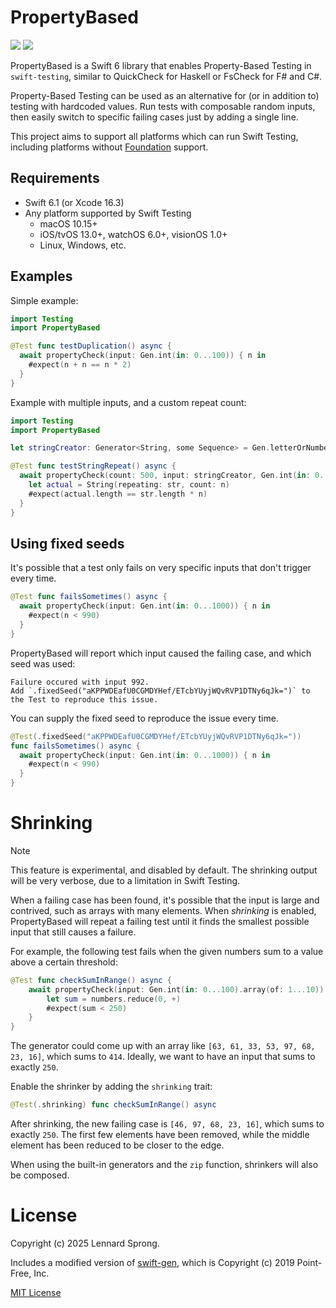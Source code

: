 # PropertyBased

[![](https://img.shields.io/endpoint?url=https%3A%2F%2Fswiftpackageindex.com%2Fapi%2Fpackages%2Fx-sheep%2Fswift-property-based%2Fbadge%3Ftype%3Dswift-versions)](https://swiftpackageindex.com/x-sheep/swift-property-based)
[![](https://img.shields.io/endpoint?url=https%3A%2F%2Fswiftpackageindex.com%2Fapi%2Fpackages%2Fx-sheep%2Fswift-property-based%2Fbadge%3Ftype%3Dplatforms)](https://swiftpackageindex.com/x-sheep/swift-property-based)

PropertyBased is a Swift 6 library that enables Property-Based Testing in `swift-testing`, similar to QuickCheck for Haskell or FsCheck for F# and C#.

Property-Based Testing can be used as an alternative for (or in addition to) testing with hardcoded values. Run tests with composable random inputs, then easily switch to specific failing cases just by adding a single line.

This project aims to support all platforms which can run Swift Testing, including platforms without [Foundation](https://developer.apple.com/documentation/foundation) support.

## Requirements

* Swift 6.1 (or Xcode 16.3)
* Any platform supported by Swift Testing
  * macOS 10.15+
  * iOS/tvOS 13.0+, watchOS 6.0+, visionOS 1.0+
  * Linux, Windows, etc.

## Examples

Simple example:
```swift
import Testing
import PropertyBased

@Test func testDuplication() async {
  await propertyCheck(input: Gen.int(in: 0...100)) { n in
    #expect(n + n == n * 2)
  }
}
```
Example with multiple inputs, and a custom repeat count:
```swift
import Testing
import PropertyBased

let stringCreator: Generator<String, some Sequence> = Gen.letterOrNumber.string(of: 1...10)

@Test func testStringRepeat() async {
  await propertyCheck(count: 500, input: stringCreator, Gen.int(in: 0...5)) { str, n in
    let actual = String(repeating: str, count: n)
    #expect(actual.length == str.length * n)
  }
}
```

## Using fixed seeds

It's possible that a test only fails on very specific inputs that don't trigger every time.

```swift
@Test func failsSometimes() async {
  await propertyCheck(input: Gen.int(in: 0...1000)) { n in
    #expect(n < 990)
  }
}
```

PropertyBased will report which input caused the failing case, and which seed was used:

```
Failure occured with input 992.
Add `.fixedSeed("aKPPWDEafU0CGMDYHef/ETcbYUyjWQvRVP1DTNy6qJk=")` to the Test to reproduce this issue.
```

You can supply the fixed seed to reproduce the issue every time.

```swift
@Test(.fixedSeed("aKPPWDEafU0CGMDYHef/ETcbYUyjWQvRVP1DTNy6qJk="))
func failsSometimes() async {
  await propertyCheck(input: Gen.int(in: 0...1000)) { n in
    #expect(n < 990)
  }
}
```

# Shrinking

> [!NOTE] 
> This feature is experimental, and disabled by default. The shrinking output will be very verbose, due to a limitation in Swift Testing.

When a failing case has been found, it's possible that the input is large and contrived, such as arrays with many elements. When _shrinking_ is enabled, PropertyBased will repeat a failing test until it finds the smallest possible input that still causes a failure.

For example, the following test fails when the given numbers sum to a value above a certain threshold:

```swift
@Test func checkSumInRange() async {
    await propertyCheck(input: Gen.int(in: 0...100).array(of: 1...10)) { numbers in
        let sum = numbers.reduce(0, +)
        #expect(sum < 250)
    }
}
```

The generator could come up with an array like `[63, 61, 33, 53, 97, 68, 23, 16]`, which sums to `414`. Ideally, we want to have an input that sums to exactly `250`.

Enable the shrinker by adding the `shrinking` trait:

```swift
@Test(.shrinking) func checkSumInRange() async
```

After shrinking, the new failing case is `[46, 97, 68, 23, 16]`, which sums to exactly `250`. The first few elements have been removed, while the middle element has been reduced to be closer to the edge.

When using the built-in generators and the `zip` function, shrinkers will also be composed.

# License

Copyright (c) 2025 Lennard Sprong.

Includes a modified version of [swift-gen](https://github.com/pointfreeco/swift-gen), which is Copyright (c) 2019 Point-Free, Inc.

[MIT License](./LICENSE)

